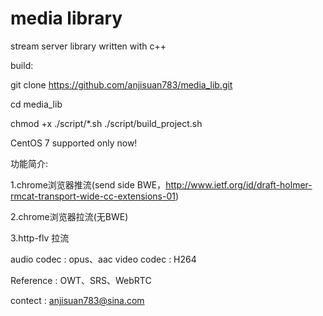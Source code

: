 # media library
stream server library written with c++

build:

git clone https://github.com/anjisuan783/media_lib.git

cd media_lib

chmod +x ./script/*.sh
./script/build_project.sh

CentOS 7 supported only now!

功能简介:

1.chrome浏览器推流(send side BWE，http://www.ietf.org/id/draft-holmer-rmcat-transport-wide-cc-extensions-01)

2.chrome浏览器拉流(无BWE)

3.http-flv 拉流

audio codec : opus、aac
video codec : H264

Reference : OWT、SRS、WebRTC

contect : anjisuan783@sina.com

